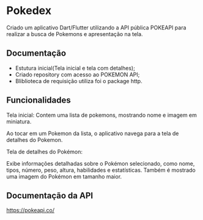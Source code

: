 # Pokedex

Criado um aplicativo Dart/Flutter utilizando a API pública POKEAPI para realizar a busca de Pokemons e apresentação na tela.

## Documentação

- Estutura inicial(Tela inicial e tela com detalhes);
- Criado repository com acesso ao POKEMON API;
- Bliblioteca de requisição utiliza foi o package http.

## Funcionalidades

Tela inicial:
Contem uma lista de pokemons, mostrando nome e imagem em miniatura.

Ao tocar em um Pokemon da lista, o aplicativo navega para a tela de detalhes do Pokemon.

Tela de detalhes do Pokémon:

Exibe informações detalhadas sobre o Pokémon selecionado, como nome, tipos, número, peso, altura, habilidades e estatísticas.
Também é mostrado uma imagem do Pokémon em tamanho maior.

## Documentação da API

https://pokeapi.co/





